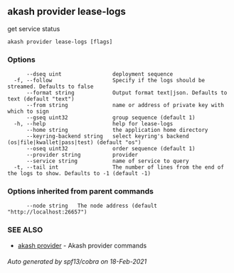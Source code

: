 ## akash provider lease-logs

get service status

```
akash provider lease-logs [flags]
```

### Options

```
      --dseq uint                deployment sequence
  -f, --follow                   Specify if the logs should be streamed. Defaults to false
      --format string            Output format text|json. Defaults to text (default "text")
      --from string              name or address of private key with which to sign
      --gseq uint32              group sequence (default 1)
  -h, --help                     help for lease-logs
      --home string              the application home directory
      --keyring-backend string   select keyring's backend (os|file|kwallet|pass|test) (default "os")
      --oseq uint32              order sequence (default 1)
      --provider string          provider
      --service string           name of service to query
  -t, --tail int                 The number of lines from the end of the logs to show. Defaults to -1 (default -1)
```

### Options inherited from parent commands

```
      --node string   The node address (default "http://localhost:26657")
```

### SEE ALSO

* [akash provider](akash_provider.md)	 - Akash provider commands

###### Auto generated by spf13/cobra on 18-Feb-2021
